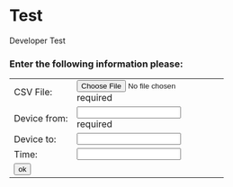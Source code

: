  
   <script src="https://ajax.googleapis.com/ajax/libs/angularjs/1.6.4/angular.min.js"></script> 
   <script type="text/javascript" src="classes.js"></script>
   <script type="text/javascript" src="graph.js"></script>
<script type="text/javascript" src="findPath.js"></script>

<script>
  
  function validateForm() {
  
     
     //var csv = document.forms["myForm"]["csv"].value;
     // read CSV file content and save it to Graph
-    
+   // var graph = readCSV(); 
 //graph.print();
   
   // Get entered data
   var x = document.forms["myForm"]["from"].value;
   var y = document.forms["myForm"]["to"].value;
   var t = document.forms["myForm"]["time"].value;
   
-  
+  //findPath(graph,x,y,t);
   
      
   } 
</script>

 <body ng-app=""> 
 
 # Test
Developer Test


 <h3>Enter the following information please:</h3>
 
 <form name="myForm">
  <table >
  <tr>
   
   <td >CSV File:</td>
   <td ><input type="file" name="csv" id="csv" onchange="" ng-model="csv" required/>
   <div id="csvError" ng-show="myForm.csv.$untouched">required</div>
   </td>
   
  </tr>
  <tr>
   <td >Device from: </td>
   <td ><input type="text" name="from" ng-model="from" required>
    <div id="fromError" ng-show="myForm.from.$invalid">required</div></td>
  </tr>
   <tr><td >Device to: </td><td ><input type="text" name="to"></td></tr>
   <tr><td >Time: </td><td ><input type="text" name="time"></td></tr>
  
  <tr><td  colspan="2"><input type="button" onclick="validateForm()" value="ok" /></td></tr>
  
  </table>
  
 </form>
 </body>
